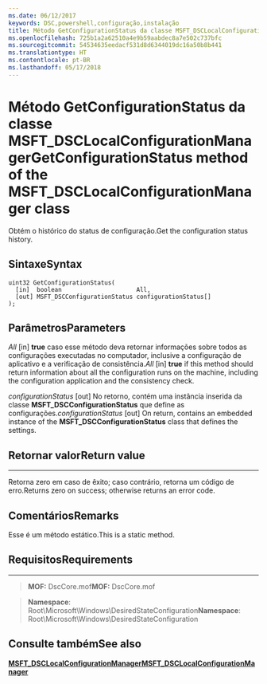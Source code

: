 ```yaml
---
ms.date: 06/12/2017
keywords: DSC,powershell,configuração,instalação
title: Método GetConfigurationStatus da classe MSFT_DSCLocalConfigurationManager
ms.openlocfilehash: 725b1a2a62510a4e9b59aabdec8a7e502c737bfc
ms.sourcegitcommit: 54534635eedacf531d8d6344019dc16a50b8b441
ms.translationtype: HT
ms.contentlocale: pt-BR
ms.lasthandoff: 05/17/2018
---
```

# <a name="getconfigurationstatus-method-of-the-msftdsclocalconfigurationmanager-class"></a><span data-ttu-id="4fae2-103">Método GetConfigurationStatus da classe MSFT_DSCLocalConfigurationManager</span><span class="sxs-lookup"><span data-stu-id="4fae2-103">GetConfigurationStatus method of the MSFT_DSCLocalConfigurationManager class</span></span>

<span data-ttu-id="4fae2-104">Obtém o histórico do status de configuração.</span><span class="sxs-lookup"><span data-stu-id="4fae2-104">Get the configuration status history.</span></span>

<a name="syntax"></a><span data-ttu-id="4fae2-105">Sintaxe</span><span class="sxs-lookup"><span data-stu-id="4fae2-105">Syntax</span></span>
------

```mof
uint32 GetConfigurationStatus(
  [in]  boolean                     All,
  [out] MSFT_DSCConfigurationStatus configurationStatus[]
);
```

<a name="parameters"></a><span data-ttu-id="4fae2-106">Parâmetros</span><span class="sxs-lookup"><span data-stu-id="4fae2-106">Parameters</span></span>
----------

<span data-ttu-id="4fae2-107">*All* \[in\] **true** caso esse método deva retornar informações sobre todos as configurações executadas no computador, inclusive a configuração de aplicativo e a verificação de consistência.</span><span class="sxs-lookup"><span data-stu-id="4fae2-107">*All* \[in\] **true** if this method should return information about all the configuration runs on the machine, including the configuration application and the consistency check.</span></span>

<span data-ttu-id="4fae2-108">*configurationStatus* \[out\] No retorno, contém uma instância inserida da classe **MSFT_DSCConfigurationStatus** que define as configurações.</span><span class="sxs-lookup"><span data-stu-id="4fae2-108">*configurationStatus* \[out\] On return, contains an embedded instance of the **MSFT_DSCConfigurationStatus** class that defines the settings.</span></span>

## <a name="return-value"></a><span data-ttu-id="4fae2-109">Retornar valor</span><span class="sxs-lookup"><span data-stu-id="4fae2-109">Return value</span></span>
------------

<span data-ttu-id="4fae2-110">Retorna zero em caso de êxito; caso contrário, retorna um código de erro.</span><span class="sxs-lookup"><span data-stu-id="4fae2-110">Returns zero on success; otherwise returns an error code.</span></span>

## <a name="remarks"></a><span data-ttu-id="4fae2-111">Comentários</span><span class="sxs-lookup"><span data-stu-id="4fae2-111">Remarks</span></span>

<span data-ttu-id="4fae2-112">Esse é um método estático.</span><span class="sxs-lookup"><span data-stu-id="4fae2-112">This is a static method.</span></span>

## <a name="requirements"></a><span data-ttu-id="4fae2-113">Requisitos</span><span class="sxs-lookup"><span data-stu-id="4fae2-113">Requirements</span></span>
------------
><span data-ttu-id="4fae2-114">**MOF:** DscCore.mof</span><span class="sxs-lookup"><span data-stu-id="4fae2-114">**MOF:** DscCore.mof</span></span>

><span data-ttu-id="4fae2-115">**Namespace**: Root\Microsoft\Windows\DesiredStateConfiguration</span><span class="sxs-lookup"><span data-stu-id="4fae2-115">**Namespace**: Root\Microsoft\Windows\DesiredStateConfiguration</span></span>


## <a name="see-also"></a><span data-ttu-id="4fae2-116">Consulte também</span><span class="sxs-lookup"><span data-stu-id="4fae2-116">See also</span></span>


[<span data-ttu-id="4fae2-117">**MSFT_DSCLocalConfigurationManager**</span><span class="sxs-lookup"><span data-stu-id="4fae2-117">**MSFT_DSCLocalConfigurationManager**</span></span>](msft-dsclocalconfigurationmanager.md)